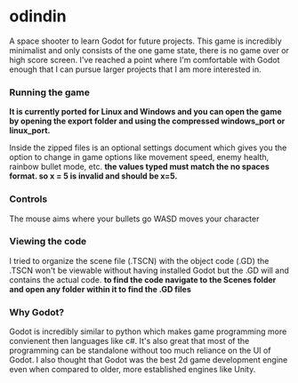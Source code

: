 # odindin
 A space shooter to learn Godot for future projects.
 This game is incredibly minimalist and only consists of the one game state, there is no game over or high score screen. I've reached a point where I'm comfortable with Godot enough that I can pursue larger projects that I am more interested in.
 
 ### Running the game
 
 **It is currently ported for Linux and Windows and you can open the game by opening the export folder and using the compressed windows_port or linux_port.**
 
 Inside the zipped files is an optional settings document which gives you the option to change in game options like movement speed, enemy health, rainbow bullet mode, etc. **the values typed must match the no spaces format. so x = 5 is invalid and should be x=5.**
 
 ### Controls
 The mouse aims where your bullets go
 WASD moves your character
 
 ### Viewing the code
 I tried to organize the scene file (.TSCN) with the object code (.GD) the .TSCN won't be viewable without having installed Godot but the .GD will and contains the actual code. **to find the code navigate to the Scenes folder and open any folder within it to find the .GD files**
 
 ### Why Godot?
 Godot is incredibly similar to python which makes game programming more convienent then languages like c#. It's also great that most of the programming can be standalone without too much reliance on the UI of Godot. I also thought that Godot was the best 2d game development engine even when compared to older, more established engines like Unity. 
 
